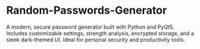 # Random-Passwords-Generator
A modern, secure password generator built with Python and PyQt5. Includes customizable settings, strength analysis, encrypted storage, and a sleek dark-themed UI. Ideal for personal security and productivity tools.

